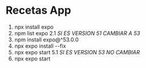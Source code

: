 # Recetas App
1. npx install expo
2. npm list expo
2.1 *SI ES VERSION 51 CAMBIAR A 53*
3. npm install expo@^53.0.0
4. npx expo install --fix
5. npx expo start
5.1 *SI ES VERSION 53 NO CAMBIAR*
6. npx expo start
